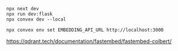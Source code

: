 ```
npx next dev
npx run dev:flask
npx convex dev --local

npx convex env set EMBEDDING_API_URL http://localhost:3000
```
https://qdrant.tech/documentation/fastembed/fastembed-colbert/